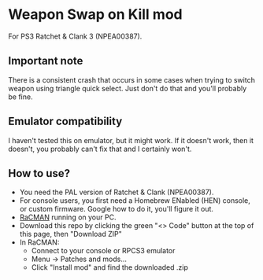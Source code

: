 # Weapon Swap on Kill mod
For PS3 Ratchet & Clank 3 (NPEA00387). 

## Important note
There is a consistent crash that occurs in some cases when trying to switch weapon using triangle quick select. Just don't do that and you'll probably be fine. 

## Emulator compatibility
I haven't tested this on emulator, but it might work. If it doesn't work, then it doesn't, you probably can't fix that and I certainly won't.

## How to use? 
* You need the PAL version of Ratchet & Clank (NPEA00387). 
* For console users, you first need a Homebrew ENabled (HEN) console, or custom firmware. Google how to do it, you'll figure it out. 
* [RaCMAN](https://github.com/MichaelRelaxen/racman) running on your PC.
* Download this repo by clicking the green "<> Code" button at the top of this page, then "Download ZIP"
* In RaCMAN:
  * Connect to your console or RPCS3 emulator
  * Menu -> Patches and mods...
  * Click "Install mod" and find the downloaded .zip

